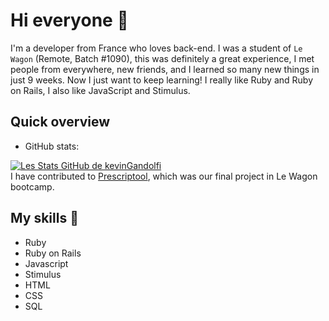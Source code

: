 # Hi everyone 👋

I'm a developer from France who loves back-end. I was a student of `Le Wagon` (Remote, Batch #1090), this was definitely a great experience, I met people from everywhere, new friends, and I learned so many new things in just 9 weeks. Now I just want to keep learning!
I really like Ruby and Ruby on Rails, I also like JavaScript and Stimulus.

## Quick overview
* GitHub stats:  

[![Les Stats GitHub de kevinGandolfi](https://github-readme-stats.vercel.app/api?username=kevinGandolfi)](https://github.com/kevinGandolfi/github-readme-stats)
</br>
I have contributed to <a href="https://github.com/33clouds/prescriptool">Prescriptool</a>, which was our final project in Le Wagon bootcamp.

## My skills 📜

- Ruby
- Ruby on Rails
- Javascript
- Stimulus
- HTML
- CSS
- SQL

